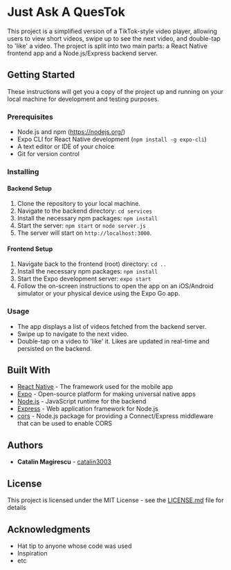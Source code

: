 # Just Ask A QuesTok

This project is a simplified version of a TikTok-style video player, allowing users to view short videos, swipe up to see the next video, and double-tap to 'like' a video. The project is split into two main parts: a React Native frontend app and a Node.js/Express backend server.

## Getting Started

These instructions will get you a copy of the project up and running on your local machine for development and testing purposes.

### Prerequisites

- Node.js and npm (https://nodejs.org/)
- Expo CLI for React Native development (`npm install -g expo-cli`)
- A text editor or IDE of your choice
- Git for version control

### Installing

#### Backend Setup

1. Clone the repository to your local machine.
2. Navigate to the backend directory: `cd services`
3. Install the necessary npm packages: `npm install`
4. Start the server: `npm start` or `node server.js`
5. The server will start on `http://localhost:3000`.

#### Frontend Setup

1. Navigate back to the frontend (root) directory: `cd ..`
2. Install the necessary npm packages: `npm install`
3. Start the Expo development server: `expo start`
4. Follow the on-screen instructions to open the app on an iOS/Android simulator or your physical device using the Expo Go app.

### Usage

- The app displays a list of videos fetched from the backend server.
- Swipe up to navigate to the next video.
- Double-tap on a video to 'like' it. Likes are updated in real-time and persisted on the backend.

## Built With

- [React Native](https://reactnative.dev/) - The framework used for the mobile app
- [Expo](https://expo.io/) - Open-source platform for making universal native apps
- [Node.js](https://nodejs.org/) - JavaScript runtime for the backend
- [Express](https://expressjs.com/) - Web application framework for Node.js
- [cors](https://www.npmjs.com/package/cors) - Node.js package for providing a Connect/Express middleware that can be used to enable CORS

## Authors

- **Catalin Magirescu** - [catalin3003](https://github.com/catalin3003)

## License

This project is licensed under the MIT License - see the [LICENSE.md](LICENSE.md) file for details

## Acknowledgments

- Hat tip to anyone whose code was used
- Inspiration
- etc
